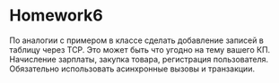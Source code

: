 # Homework6
По аналогии с примером в классе сделать добавление записей в таблицу через TCP.
Это может быть что угодно на тему вашего КП. Начисление зарплаты, закупка товара, регистрация пользователя.
Обязательно использовать асинхронные вызовы и транзакции.

